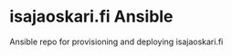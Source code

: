 isajaoskari.fi Ansible
======================

Ansible repo for provisioning and deploying isajaoskari.fi
